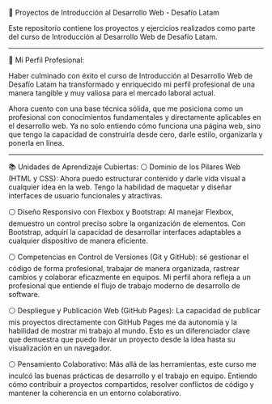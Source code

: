 🚀 Proyectos de Introducción al Desarrollo Web - Desafío Latam

Este repositorio contiene los proyectos y ejercicios realizados como parte del curso de Introducción al Desarrollo Web de Desafío Latam.
___________________________________________________________________________________________
💼 Mi Perfil Profesional: 

Haber culminado con éxito el curso de Introducción al Desarrollo Web de Desafío Latam ha transformado y enriquecido mi perfil profesional de una manera tangible y muy valiosa para el mercado laboral actual.

Ahora cuento con una base técnica sólida, que me posiciona como un profesional con conocimientos fundamentales y directamente aplicables en el desarrollo web. Ya no solo entiendo cómo funciona una página web, sino que tengo la capacidad de construirla desde cero, darle estilo, organizarla y ponerla en línea.
___________________________________________________________________________________________
📚 Unidades de Aprendizaje Cubiertas:
⚪ Dominio de los Pilares Web (HTML y CSS): Ahora puedo estructurar contenido y darle vida visual a cualquier idea en la web. Tengo la habilidad de maquetar y diseñar interfaces de usuario funcionales y atractivas.

⚪ Diseño Responsivo con Flexbox y Bootstrap: Al manejar Flexbox, demuestro un control preciso sobre la organización de elementos. Con Bootstrap, adquirí la capacidad de desarrollar interfaces adaptables a cualquier dispositivo de manera eficiente.

⚪ Competencias en Control de Versiones (Git y GitHub): sé gestionar el código de forma profesional, trabajar de manera organizada, rastrear cambios y colaborar eficazmente en equipos. Mi perfil ahora refleja a un profesional que entiende el flujo de trabajo moderno de desarrollo de software.

⚪ Despliegue y Publicación Web (GitHub Pages): La capacidad de publicar mis proyectos directamente con GitHub Pages me da autonomía y la habilidad de mostrar mi trabajo al mundo. Esto es un diferenciador clave que demuestra que puedo llevar un proyecto desde la idea hasta su visualización en un navegador.

⚪ Pensamiento Colaborativo: Más allá de las herramientas, este curso me inculcó las buenas prácticas de desarrollo y el trabajo en equipo. Entiendo cómo contribuir a proyectos compartidos, resolver conflictos de código y mantener la coherencia en un entorno colaborativo.

